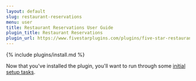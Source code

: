 ```yaml
---
layout: default
slug: restaurant-reservations
menu: user
title: Restaurant Reservations User Guide
plugin_title: Restaurant Reservations
plugin_url: https://www.fivestarplugins.com/plugins/five-star-restaurant-reservations/
---
```

{% include plugins/install.md %}

Now that you've installed the plugin, you'll want to run through some [initial setup tasks](setup).

